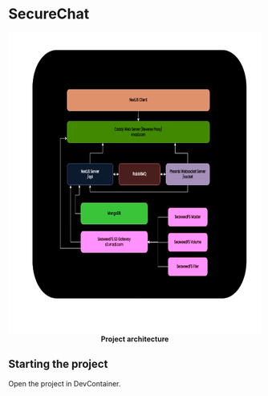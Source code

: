 # SecureChat

<p align="center">
<img height=600 src="./assets/architecture.png"/>
<br /> 
  <strong>Project architecture</strong>
</p>

## Starting the project

Open the project in DevContainer.
